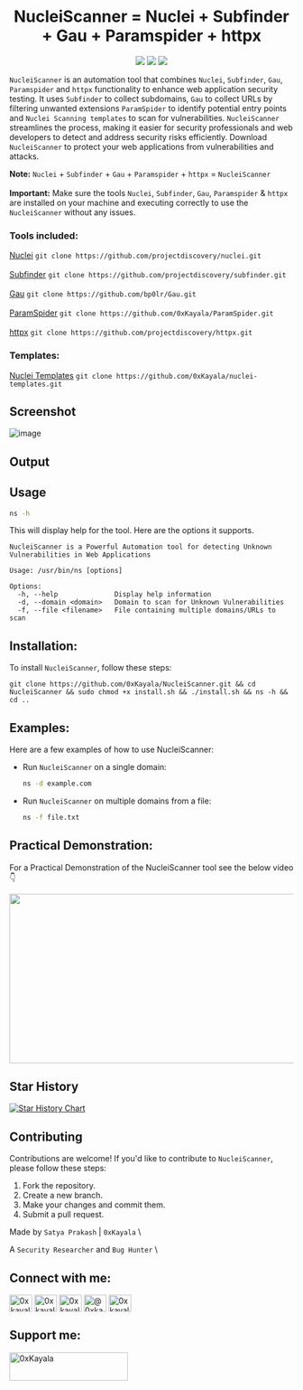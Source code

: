 <h1 align="center"> 
  NucleiScanner = Nuclei + Subfinder + Gau + Paramspider + httpx
  <br>
</h1>

<p align="center">
<a href="https://github.com/0xKayala/NucleiScanner/issues"><img src="https://img.shields.io/badge/contributions-welcome-brightgreen.svg?style=flat"></a>
<a href="https://github.com/0xKayala/NucleiScanner/releases"><img src="https://img.shields.io/github/v/release/0xkayala/NucleiScanner.svg"></a>
<a href="https://twitter.com/0xKayala"><img src="https://img.shields.io/twitter/follow/0xKayala.svg?logo=twitter"></a>
</p>

`NucleiScanner` is an automation tool that combines `Nuclei`, `Subfinder`, `Gau`, `Paramspider` and `httpx` functionality to enhance web application security testing. It uses `Subfinder` to collect subdomains, `Gau` to collect URLs by filtering unwanted extensions `ParamSpider` to identify potential entry points and `Nuclei Scanning templates` to scan for vulnerabilities. `NucleiScanner` streamlines the process, making it easier for security professionals and web developers to detect and address security risks efficiently. Download `NucleiScanner` to protect your web applications from vulnerabilities and attacks.

**Note:** `Nuclei` + `Subfinder` + `Gau` + `Paramspider` + `httpx` = `NucleiScanner` <br><br>
**Important:** Make sure the tools `Nuclei`, `Subfinder`, `Gau`, `Paramspider` & `httpx` are installed on your machine and executing correctly to use the `NucleiScanner` without any issues.

### Tools included:
[Nuclei](https://github.com/projectdiscovery/nuclei) `git clone https://github.com/projectdiscovery/nuclei.git`<br><br>
[Subfinder](https://github.com/projectdiscovery/subfinder) `git clone https://github.com/projectdiscovery/subfinder.git`<br><br>
[Gau](https://github.com/bp0lr/Gau) `git clone https://github.com/bp0lr/Gau.git`<br><br>
[ParamSpider](https://github.com/0xKayala/ParamSpider) `git clone https://github.com/0xKayala/ParamSpider.git`<br><br>
[httpx](https://github.com/projectdiscovery/httpx) `git clone https://github.com/projectdiscovery/httpx.git`


### Templates:
[Nuclei Templates](https://github.com/0xKayala/nuclei-templates) `git clone https://github.com/0xKayala/nuclei-templates.git`

## Screenshot
![image](https://github.com/0xKayala/NucleiScanner/assets/16838353/a015b1f3-d8ef-4291-b7a5-7f6512904e83)


## Output


## Usage

```sh
ns -h
```

This will display help for the tool. Here are the options it supports.

```console
NucleiScanner is a Powerful Automation tool for detecting Unknown Vulnerabilities in Web Applications

Usage: /usr/bin/ns [options]

Options:
  -h, --help              Display help information
  -d, --domain <domain>   Domain to scan for Unknown Vulnerabilities
  -f, --file <filename>   File containing multiple domains/URLs to scan
```  

## Installation:

To install `NucleiScanner`, follow these steps:

```
git clone https://github.com/0xKayala/NucleiScanner.git && cd NucleiScanner && sudo chmod +x install.sh && ./install.sh && ns -h && cd ..
```

## Examples:

Here are a few examples of how to use NucleiScanner:

- Run `NucleiScanner` on a single domain:

  ```sh
  ns -d example.com
  ```

- Run `NucleiScanner` on multiple domains from a file:

  ```sh
  ns -f file.txt
  ```

## Practical Demonstration:

For a Practical Demonstration of the NucleiScanner tool see the below video 👇 <br>

[<img src="https://img.youtube.com/vi/2K2gTCHt6kg/hqdefault.jpg" width="600" height="300"/>](https://www.youtube.com/embed/2K2gTCHt6kg)

## Star History

[![Star History Chart](https://api.star-history.com/svg?repos=0xKayala/NucleiScanner&type=Date)](https://star-history.com/#0xKayala/NucleiScanner&Date)

## Contributing

Contributions are welcome! If you'd like to contribute to `NucleiScanner`, please follow these steps:

1. Fork the repository.
2. Create a new branch.
3. Make your changes and commit them.
4. Submit a pull request.

Made by
`Satya Prakash` | `0xKayala` \

A `Security Researcher` and `Bug Hunter` \

## Connect with me:
<p align="left">
<a href="https://twitter.com/0xkayala" target="blank"><img align="center" src="https://raw.githubusercontent.com/rahuldkjain/github-profile-readme-generator/master/src/images/icons/Social/twitter.svg" alt="0xkayala" height="30" width="40" /></a>
<a href="https://linkedin.com/in/0xkayala" target="blank"><img align="center" src="https://raw.githubusercontent.com/rahuldkjain/github-profile-readme-generator/master/src/images/icons/Social/linked-in-alt.svg" alt="0xkayala" height="30" width="40" /></a>
<a href="https://instagram.com/0xkayala" target="blank"><img align="center" src="https://raw.githubusercontent.com/rahuldkjain/github-profile-readme-generator/master/src/images/icons/Social/instagram.svg" alt="0xkayala" height="30" width="40" /></a>
<a href="https://medium.com/@0xkayala" target="blank"><img align="center" src="https://raw.githubusercontent.com/rahuldkjain/github-profile-readme-generator/master/src/images/icons/Social/medium.svg" alt="@0xkayala" height="30" width="40" /></a>
<a href="https://www.youtube.com/@0xkayala" target="blank"><img align="center" src="https://raw.githubusercontent.com/rahuldkjain/github-profile-readme-generator/master/src/images/icons/Social/youtube.svg" alt="0xkayala" height="30" width="40" /></a>
</p>

## Support me:
<p><a href="https://www.buymeacoffee.com/0xKayala"> <img align="left" src="https://cdn.buymeacoffee.com/buttons/v2/default-yellow.png" height="50" width="210" alt="0xKayala" /></a></p><br><br>
